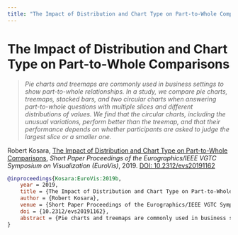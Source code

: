 ```yaml
---
title: "The Impact of Distribution and Chart Type on Part-to-Whole Comparisons"
---
```


# The Impact of Distribution and Chart Type on Part-to-Whole Comparisons

> _Pie charts and treemaps are commonly used in business settings to show part-to-whole relationships. In a study, we compare pie charts, treemaps, stacked bars, and two circular charts when answering part-to-whole questions with multiple slices and different distributions of values. We find that the circular charts, including the unusual variations, perform better than the treemap, and that their performance depends on whether participants are asked to judge the largest slice or a smaller one._

Robert Kosara, <a href="https://media.eagereyes.org/papers/2019/Kosara-EuroVis-2019b.pdf" target="_blank">The Impact of Distribution and Chart Type on Part-to-Whole Comparisons</a>, _Short Paper Proceedings of the Eurographics/IEEE VGTC Symposium on Visualization (EuroVis)_, 2019. <a href="https://dx.doi.org/10.2312/evs20191162" target="_new">DOI: 10.2312/evs20191162</a>


```bibtex
@inproceedings{Kosara:EuroVis:2019b,
	year = 2019,
	title = {The Impact of Distribution and Chart Type on Part-to-Whole Comparisons},
	author = {Robert Kosara},
	venue = {Short Paper Proceedings of the Eurographics/IEEE VGTC Symposium on Visualization (EuroVis)},
	doi = {10.2312/evs20191162},
	abstract = {Pie charts and treemaps are commonly used in business settings to show part-to-whole relationships. In a study, we compare pie charts, treemaps, stacked bars, and two circular charts when answering part-to-whole questions with multiple slices and different distributions of values. We find that the circular charts, including the unusual variations, perform better than the treemap, and that their performance depends on whether participants are asked to judge the largest slice or a smaller one.},
}
```

